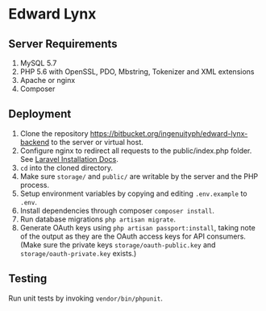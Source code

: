 # Edward Lynx

## Server Requirements
1. MySQL 5.7
2. PHP 5.6 with OpenSSL, PDO, Mbstring, Tokenizer and XML extensions
3. Apache or nginx
4. Composer

## Deployment
1. Clone the repository https://bitbucket.org/ingenuityph/edward-lynx-backend to the server or virtual host.
2. Configure nginx to redirect all requests to the public/index.php folder. See [Laravel Installation Docs](https://laravel.com/docs/5.3).
3. `cd` into the cloned directory.
4. Make sure `storage/` and `public/` are writable by the server and the PHP process.
5. Setup environment variables by copying and editing `.env.example` to `.env`.
4. Install dependencies through composer `composer install`.
5. Run database migrations `php artisan migrate`.
6. Generate OAuth keys using `php artisan passport:install`, taking note of the output as they are the OAuth access keys for API consumers.
(Make sure the private keys `storage/oauth-public.key` and `storage/oauth-private.key` exists.)

## Testing
Run unit tests by invoking `vendor/bin/phpunit`.
